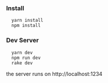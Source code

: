 ### Install
```
  yarn install
  npm install
```

### Dev Server
```
  yarn dev
  npm run dev
  rake dev
```

the server runs on http://localhost:1234

